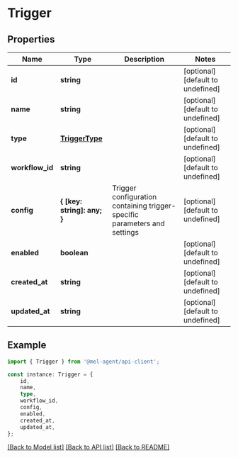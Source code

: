 # Trigger


## Properties

Name | Type | Description | Notes
------------ | ------------- | ------------- | -------------
**id** | **string** |  | [optional] [default to undefined]
**name** | **string** |  | [optional] [default to undefined]
**type** | [**TriggerType**](TriggerType.md) |  | [optional] [default to undefined]
**workflow_id** | **string** |  | [optional] [default to undefined]
**config** | **{ [key: string]: any; }** | Trigger configuration containing trigger-specific parameters and settings | [optional] [default to undefined]
**enabled** | **boolean** |  | [optional] [default to undefined]
**created_at** | **string** |  | [optional] [default to undefined]
**updated_at** | **string** |  | [optional] [default to undefined]

## Example

```typescript
import { Trigger } from '@mel-agent/api-client';

const instance: Trigger = {
    id,
    name,
    type,
    workflow_id,
    config,
    enabled,
    created_at,
    updated_at,
};
```

[[Back to Model list]](../README.md#documentation-for-models) [[Back to API list]](../README.md#documentation-for-api-endpoints) [[Back to README]](../README.md)

